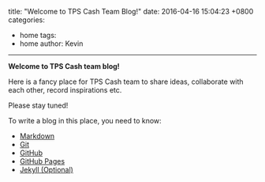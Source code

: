 title:  "Welcome to TPS Cash Team Blog!"
date:   2016-04-16 15:04:23 +0800
categories:
 - home
tags:
 - home
author: Kevin
---

**Welcome to TPS Cash team blog!**

Here is a fancy place for TPS Cash team to share ideas, collaborate with each other, record inspirations etc.

Please stay tuned!

<!-- more -->

To write a blog in this place, you need to know:

* [Markdown](https://guides.github.com/features/mastering-markdown/#intro)
* [Git](https://git-scm.com/book/en/v2)
* [GitHub](https://github.com/)
* [GitHub Pages](https://pages.github.com/)
* [Jekyll (Optional)](http://jekyllcn.com/)
